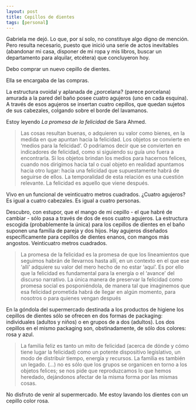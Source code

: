 ```yaml
---
layout: post
title: Cepillos de dientes
tags: [personal]
---
```


Gabriela me dejó. Lo que, por sí solo, no constituye algo digno de mención. Pero resulta necesario, puesto que inició una serie de actos inevitables (abandonar mi casa, disponer de mi ropa y mis libros, buscar un departamento para alquilar, etcétera) que concluyeron hoy.

Debo comprar un nuevo cepillo de dientes.

Ella se encargaba de las compras.

La estructura ovoidal y aplanada de ¿porcelana? (parece porcelana) amurada a la pared del baño posee cuatro agujeros (uno en cada esquina). A través de esos agujeros se insertan cuatro cepillos, que quedan sujetos de sus cabezales, colgando sobre el borde del lavamanos.

Estoy leyendo _La promesa de la felicidad_ de Sara Ahmed.

> Las cosas resultan buenas, o adquieren su valor como bienes, en la medida en que apuntan hacia la felicidad. Los objetos se convierte en ‘medios para la felicidad’. O podríamos decir que se convierten en indicadores de felicidad, como si siguiendo su guía uno fuera a encontrarla. Si los objetos brindan los medios para hacernos felices, cuando nos dirigimos hacia tal o cual objeto en realidad apuntamos hacia otro lugar: hacia una felicidad que supuestamente habrá de seguirse de ellos. La temporalidad de esta relación es una cuestión relevante. La felicidad es aquello que viene después.  

Vivo en un funcional de veinticuatro metros cuadrados. ¿Cuatro agujeros? Es igual a cuatro cabezales. Es igual a cuatro personas.

Descubro, con estupor, que el mango de mi cepillo - el que habré de cambiar - sólo pasa a través de dos de esos cuatro agujeros. La estructura escogida (probablemente la única) para los cepillos de dientes en el baño suponen una familia de pareja y dos hijos. Hay agujeros diseñados específicamente para cepillos de dientes enanos, con mangos más angostos. Veinticuatro metros cuadrados.

> La promesa de la felicidad es la promesa de que los lineamientos que seguimos habrán de llevarnos hasta allí, en un contexto en el que ese ‘allí’ adquiere su valor del mero hecho de no estar ‘aquí’. Es por ello que la felicidad es fundamental para la energía o el ‘avance’ del discurso narrativo. La única manera de preservar la felicidad como promesa social es posponiéndola, de manera tal que imaginemos que esa felicidad prometida habrá de llegar en algún momento, para nosotros o para quienes vengan después  

En la góndola del supermercado destinada a los productos de higiene los cepillos de dientes sólo se ofrecen en dos formas de packaging: individuales (adultos y niños) o en grupos de a dos (adultos).  Los dos cepillos en el mismo packaging son, obstinadamente, de sólo dos colores: rosa y azul.

> La familia feliz es tanto un mito de felicidad (acerca de dónde y cómo tiene lugar la felicidad) como un potente dispositivo legislativo, un modo de distribuir tiempo, energía y recursos. La familia es también un legado. (…) no es sólo que los grupos se organicen en torno a los objetos felices; se nos pide que reproduzcamos lo que hemos heredado, dejándonos afectar de la misma forma por las mismas cosas.  

No disfruto de venir al supermercado. Me estoy lavando los dientes con un cepillo color rosa.
